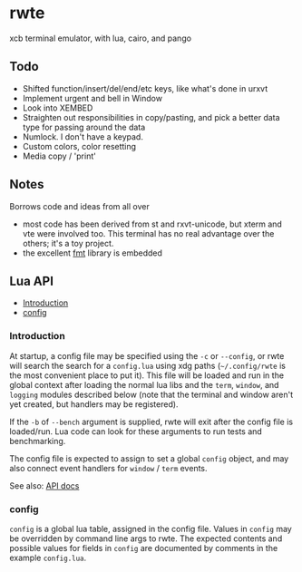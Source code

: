 # rwte

xcb terminal emulator, with lua, cairo, and pango

## Todo

* Shifted function/insert/del/end/etc keys, like what's done in urxvt
* Implement urgent and bell in Window
* Look into XEMBED
* Straighten out responsibilities in copy/pasting, and pick a better
  data type for passing around the data
* Numlock. I don't have a keypad.
* Custom colors, color resetting
* Media copy / 'print'

## Notes

Borrows code and ideas from all over
* most code has been derived from st and rxvt-unicode, but xterm and vte
  were involved too. This terminal has no real advantage over the others;
  it's a toy project.
* the excellent [fmt](https://github.com/fmtlib/fmt) library is embedded

## Lua API

* [Introduction](#introduction)
* [config](#config)

### Introduction

At startup, a config file may be specified using the `-c` or `--config`, or rwte
will search the search for a `config.lua` using xdg paths (`~/.config/rwte` is
the most convenient place to put it). This file will be loaded and run in the
global context after loading the normal lua libs and the `term`, `window`, and
`logging` modules described below (note that the terminal and window aren't yet
created, but handlers may be registered).

If the `-b` of `--bench` argument is supplied, rwte will exit after the config
file is loaded/run. Lua code can look for these arguments to run tests and
benchmarking.

The config file is expected to assign to set a global `config` object, and may
also connect event handlers for `window` / `term` events.

See also: [API docs](https://drcforbin.github.io/rwte/)

### config

`config` is a global lua table, assigned in the config file. Values in `config`
may be overridden by command line args to rwte. The expected contents and
possible values for fields in `config` are documented by comments in the example
`config.lua`.

